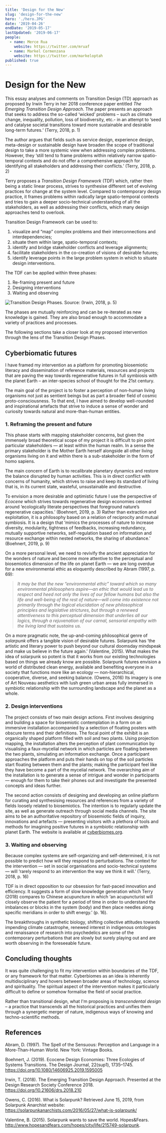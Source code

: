 ```yaml
---
title: 'Design for the New'
slug: 'design-for-the-new'
hero: './hero.JPG'
date: '2019-04-26'
endDate: '2019-05-17'
lastUpdated: '2019-06-17'
people:
  - name: Merce Rua
    website: https://twitter.com/mruaf
  - name: Markel Cormenzana
    website: https://twitter.com/markeloptah
published: true
---
```


# Design for the New

This essay analyses and comments on Transition Design (TD) approach as proposed by Irwin Terry in her 2018 conference paper entitled *The Emerging Transition Design Approach*. The paper presents an approach that seeks to address the so-called ‘wicked’ problems – such as climate change, inequality, pollution, loss of biodiversity, etc.- in an attempt to ‘seed and catalyse societal transitions toward more sustainable and desirable long-term futures.‘ (Terry, 2018, p. 1) 

The author argues that fields such as service design, experience design, meta-design or sustainable design have broaden the scope of traditional design to take a more systemic view when addressing complex problems. However, they ‘still tend to frame problems within relatively narrow spatio-temporal contexts and do not offer a comprehensive approach for identifying all stakeholders and addressing their conflicts.’ (Terry, 2018, p. 2)

Terry proposes a *Transition Design Framework* (TDF) which, rather then being a static linear process, strives to synthesise different set of evolving practices for change at the system level. Compared to contemporary design practice, it frames problems within radically large spatio-temporal contexts and tries to gain a deeper socio-technical understanding of all the stakeholders, as well as addressing their conflicts, which many design approaches tend to overlook.

Transition Design Framework can be used to:
 1. visualize and “map” complex problems and their interconnections and interdependencies;
2. situate them within large, spatio-temporal contexts;
3. identify and bridge stakeholder conflicts and leverage alignments;
4. facilitate stakeholders in the co-creation of visions of desirable futures;
5. identify leverage points in the large problem system in which to situate design interventions.


The TDF can be applied within three phases:

1. Re-framing present and future
2. Designing interventions
3. Waiting and observing


![Transition Design Phases. Source: (Irwin, 2018, p. 5)](phases.png "Transition Design Phases. Source: (Irwin, 2018, p. 5)")

The phases are mutually reinforcing and can be re-iterated as new knowledge is gained. They are also broad enough to accommodate a variety of practices and processes.

The following sections take a closer look at my proposed intervention through the lens of the Transition Design Phases.


## Cyberbiomatic futures

I have framed my intervention as a platform for promoting biosemiotic literacy and dissemination of reference materials, resources and projects that are paving the way towards regenerative futures in full symbiosis with the planet Earth – an inter-species school of thought for the 21st century.

The main goal of the project is to foster a perception of non-human living organisms not just as sentient beings but as part a broader field of cosmic proto-consciousness. To that end, I have aimed to develop well-rounded and inspirational artefacts that strive to induce a sense of wonder and curiosity towards natural and more-than-human entities.


### 1. Reframing the present and future

This phase starts with mapping stakeholder concerns, but given the immensely broad theoretical scope of my project it is difficult to pin point particular stakeholders — at least within the human realm. In a sense the primary stakeholder is the Mother Earth herself alongside all other living organisms living on it and within there is a sub-stakeholder in the form of homo sapiens.

The main concern of Earth is to recalibrate planetary dynamics and restore the balance disrupted by human activities. This is in direct conflict with concerns of humanity, which strives to raise and keep its standard of living that is, in its current state, wasteful, unsustainable and destructive.

To envision a more desirable and optimistic future I use the perspective of *Ecocene* which strives towards regenerative design economies centred around ‘ecologically literate perspectives that foreground nature’s regenerative capacities.’ (Boehnert, 2019, p. 3) Rather than extraction and exploitation, it is a philosophy based on a relation of reciprocity and mutual symbiosis. It is a design that ‘mimics the processes of nature to increase diversity, modularity, tightness of feedbacks, increasing redundancy, mutually supportive networks, self-regulation based on information and resource exchange within nested networks, the sharing of abundance.’ (Boehnert, 2019, p. 9)

On a more personal level, we need to revivify the ancient appreciation for the wonders of nature and become more attentive to the perceptual and biosemiotics dimension of the life on planet Earth — we are long overdue for a new environmental ethic as eloquently described by Abram (1997, p. 69):

>*It may be that the new “environmental ethic” toward which so many environmental philosophers aspire—an ethic that would lead us to respect and heed not only the lives of our fellow humans but also the life and well-being of the rest of nature—will come into existence not primarily through the logical elucidation of new philosophical principles and legislative strictures, but through a renewed attentiveness to this perceptual dimension that underlies all our logics, through a rejuvenation of our carnal, sensorial empathy with the living land that sustains us.*

On a more pragmatic note, the up-and-coming philosophical genre of *solarpunk* offers a tangible vision of desirable futures. Solarpunk has ‘the artistic and literary power to push beyond our cultural doomsday mindspeak and make us believe in the future again.’ (Valentine, 2015). What makes the idea of solarpunk so potent is that it works from our existing technologies based on things we already know are possible. Solarpunk futures envision a world of distributed clean energy, available and benefiting everyone in a society that functions more like an ecology — non-hierarchical, cooperative, diverse, and seeking balance. (Owens, 2016) Its imagery is one of Art Nouveau aesthetics with lush green urban areas fully immersed in symbiotic relationship with the surrounding landscape and the planet as a whole.


### 2. Design interventions

The project consists of two main design actions. First involves designing and building a space for biosemiotic contemplation in a form on an immersive installation accompanied by a selection of floating posters with obscure terms and their definitions. The focal point of the exhibit is an organically shaped platform filled with soil and two plants. Using projection mapping, the installation alters the perception of plant communication by visualising a faux-mycelial network in which particles are floating between the two plants, simulating an information exchange. Once a participant approaches the platform and puts their hands on top of the soil particles start floating between them and the plants; making the participant feel like they have become a part of the mycelial network. The overarching aim of the installation is to generate a sense of intrigue and wonder in participants — enough for them to take their phones out and investigate the presented concepts and ideas further.

The second action consists of designing and developing an online platform for curating and synthesising resources and references from a variety of fields loosely related to biosemiotics. The intention is to regularly update the site, as well as generate outreach through social media channels. The site aims to be an authoritative repository of biosemiotic fields of inquiry, innovations and artefacts — presenting visitors with a plethora of tools and methods for imagining positive futures in a symbiotic relationship with planet Earth. The website is available at [cyberbiomes.org](https://cyberbiomes.org).

### 3. Waiting and observing

Because complex systems are self-organizing and self-determined, it is not possible to predict how will they respond to perturbations. The context for the intervention — set in social organisations and socio-technical systems — will ‘rarely respond to an intervention the way we think it will.’ (Terry, 2018, p. 16)

TDF is in direct opposition to our obsession for fast-paced innovation and efficiency. It suggests a form of slow knowledge generation which Terry (2018) compares to Chinese acupuncture in which ‘an acupuncturist will closely observe the patient for a period of time in order to understand the imbalances or blocks in the system (body) and then place needles along specific meridians in order to shift energy.’ (p. 16).

The breakthroughs in synthetic biology, shifting collective attitudes towards impending climate catastrophe, renewed interest in indigenous ontologies and renaissance of research into psychedelics are some of the contemporary perturbations that are slowly but surely playing out and are worth observing in the foreseeable future.

## Concluding thoughts

It was quite challenging to fit my intervention within boundaries of the TDF, or any framework for that matter. Cyberbiomes as an idea is inherently multidisciplinary and hovers between broader areas of technology, science and spirituality. The spiritual aspect of the intervention makes it particularly difficult to define or somehow formalise the field of social practice.

Rather than transitional design, what I'm proposing is *transcendental design* – a practice that transcends all the historical practices and unifies them through a synergetic merger of nature, indigenous ways of knowing and techno-scientific methods.


## References

Abram, D. (1997). The Spell of the Sensuous: Perception and Language in a More-Than-Human World. New York: Vintage Books.

Boehnert, J. (2019). Ecocene Design Economies: Three Ecologies of Systems Transitions. The Design Journal, 22(sup1), 1735–1745. https://doi.org/10.1080/14606925.2019.1595005

Irwin, T. (2018). The Emerging Transition Design Approach. Presented at the Design Research Society Conference 2018. https://doi.org/10.21606/drs.2018.210

Owens, C. (2016). What is Solarpunk? Retrieved June 15, 2019, from Solarpunk Anarchist website: https://solarpunkanarchists.com/2016/05/27/what-is-solarpunk/

Valentine, B. (2015). Solarpunk wants to save the world. Hopes&Fears. http://www.hopesandfears.com/hopes/city/life/215749-solarpunk.